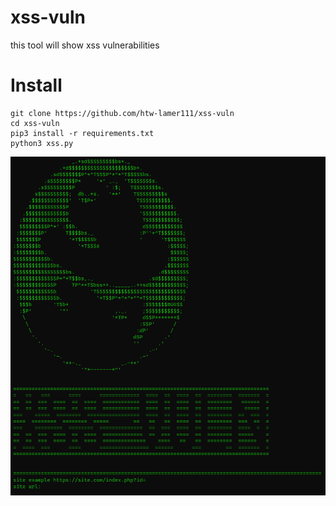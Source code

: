 # xss-vuln
this  tool will show xss vulnerabilities
# Install 
```
git clone https://github.com/htw-lamer111/xss-vuln
cd xss-vuln 
pip3 install -r requirements.txt 
python3 xss.py
```
![img](https://github.com/htw-lamer111/xss-vuln/blob/main/look1.png)
